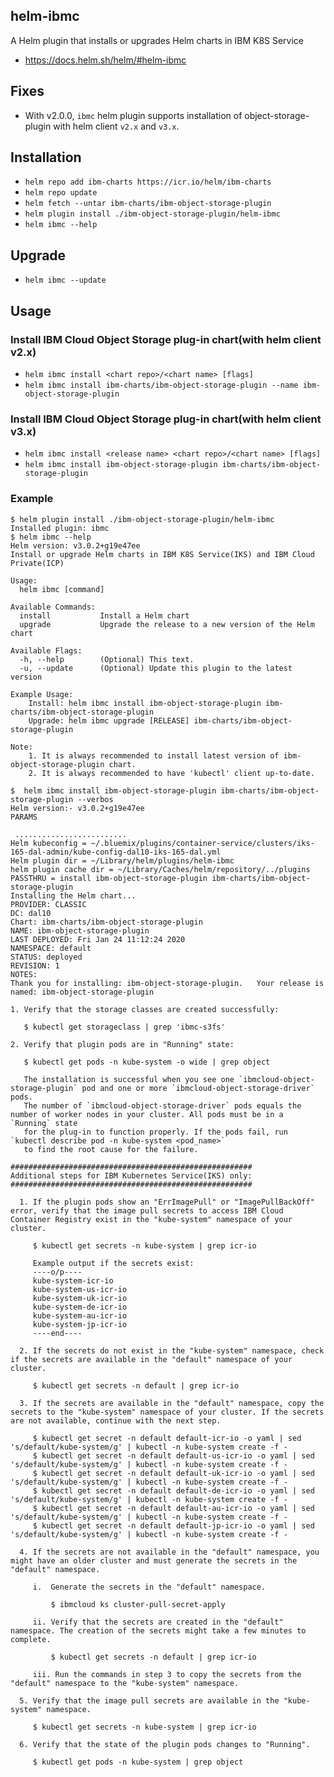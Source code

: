 ## helm-ibmc

A Helm plugin that installs or upgrades Helm charts in IBM K8S Service

* https://docs.helm.sh/helm/#helm-ibmc

## Fixes
  * With v2.0.0, `ibmc` helm plugin supports installation of object-storage-plugin with helm client `v2.x` and `v3.x`.

## Installation
  * `helm repo add ibm-charts https://icr.io/helm/ibm-charts`
  * `helm repo update`
  * `helm fetch --untar ibm-charts/ibm-object-storage-plugin`
  * `helm plugin install ./ibm-object-storage-plugin/helm-ibmc`
  * `helm ibmc --help`

## Upgrade
  * `helm ibmc --update`

## Usage

### Install IBM Cloud Object Storage plug-in chart(with helm client v2.x)
  * `helm ibmc install <chart repo>/<chart name> [flags]`
  * `helm ibmc install ibm-charts/ibm-object-storage-plugin --name ibm-object-storage-plugin`

### Install IBM Cloud Object Storage plug-in chart(with helm client v3.x)
  * `helm ibmc install <release name> <chart repo>/<chart name> [flags]`
  * `helm ibmc install ibm-object-storage-plugin ibm-charts/ibm-object-storage-plugin`

### Example
```
$ helm plugin install ./ibm-object-storage-plugin/helm-ibmc
Installed plugin: ibmc
$ helm ibmc --help
Helm version: v3.0.2+g19e47ee
Install or upgrade Helm charts in IBM K8S Service(IKS) and IBM Cloud Private(ICP)

Usage:
  helm ibmc [command]

Available Commands:
  install           Install a Helm chart
  upgrade           Upgrade the release to a new version of the Helm chart

Available Flags:
  -h, --help        (Optional) This text.
  -u, --update      (Optional) Update this plugin to the latest version

Example Usage:
    Install: helm ibmc install ibm-object-storage-plugin ibm-charts/ibm-object-storage-plugin
    Upgrade: helm ibmc upgrade [RELEASE] ibm-charts/ibm-object-storage-plugin

Note:
    1. It is always recommended to install latest version of ibm-object-storage-plugin chart.
    2. It is always recommended to have 'kubectl' client up-to-date.
```

```
$  helm ibmc install ibm-object-storage-plugin ibm-charts/ibm-object-storage-plugin --verbos
Helm version:- v3.0.2+g19e47ee
PARAMS

 .........................
Helm kubeconfig = ~/.bluemix/plugins/container-service/clusters/iks-165-dal-admin/kube-config-dal10-iks-165-dal.yml
Helm plugin dir = ~/Library/helm/plugins/helm-ibmc
helm plugin cache dir = ~/Library/Caches/helm/repository/../plugins
PASSTHRU = install ibm-object-storage-plugin ibm-charts/ibm-object-storage-plugin
Installing the Helm chart...
PROVIDER: CLASSIC
DC: dal10
Chart: ibm-charts/ibm-object-storage-plugin
NAME: ibm-object-storage-plugin
LAST DEPLOYED: Fri Jan 24 11:12:24 2020
NAMESPACE: default
STATUS: deployed
REVISION: 1
NOTES:
Thank you for installing: ibm-object-storage-plugin.   Your release is named: ibm-object-storage-plugin

1. Verify that the storage classes are created successfully:

   $ kubectl get storageclass | grep 'ibmc-s3fs'

2. Verify that plugin pods are in "Running" state:

   $ kubectl get pods -n kube-system -o wide | grep object

   The installation is successful when you see one `ibmcloud-object-storage-plugin` pod and one or more `ibmcloud-object-storage-driver` pods.
   The number of `ibmcloud-object-storage-driver` pods equals the number of worker nodes in your cluster. All pods must be in a `Running` state
   for the plug-in to function properly. If the pods fail, run `kubectl describe pod -n kube-system <pod_name>`
   to find the root cause for the failure.

######################################################
Additional steps for IBM Kubernetes Service(IKS) only:
######################################################

  1. If the plugin pods show an "ErrImagePull" or "ImagePullBackOff" error, verify that the image pull secrets to access IBM Cloud Container Registry exist in the "kube-system" namespace of your cluster.

     $ kubectl get secrets -n kube-system | grep icr-io

     Example output if the secrets exist:
     ----o/p----
     kube-system-icr-io
     kube-system-us-icr-io
     kube-system-uk-icr-io
     kube-system-de-icr-io
     kube-system-au-icr-io
     kube-system-jp-icr-io
     ----end----

  2. If the secrets do not exist in the "kube-system" namespace, check if the secrets are available in the "default" namespace of your cluster.

     $ kubectl get secrets -n default | grep icr-io

  3. If the secrets are available in the "default" namespace, copy the secrets to the "kube-system" namespace of your cluster. If the secrets are not available, continue with the next step.

     $ kubectl get secret -n default default-icr-io -o yaml | sed 's/default/kube-system/g' | kubectl -n kube-system create -f -
     $ kubectl get secret -n default default-us-icr-io -o yaml | sed 's/default/kube-system/g' | kubectl -n kube-system create -f -
     $ kubectl get secret -n default default-uk-icr-io -o yaml | sed 's/default/kube-system/g' | kubectl -n kube-system create -f -
     $ kubectl get secret -n default default-de-icr-io -o yaml | sed 's/default/kube-system/g' | kubectl -n kube-system create -f -
     $ kubectl get secret -n default default-au-icr-io -o yaml | sed 's/default/kube-system/g' | kubectl -n kube-system create -f -
     $ kubectl get secret -n default default-jp-icr-io -o yaml | sed 's/default/kube-system/g' | kubectl -n kube-system create -f -

  4. If the secrets are not available in the "default" namespace, you might have an older cluster and must generate the secrets in the "default" namespace.

     i.  Generate the secrets in the "default" namespace.

         $ ibmcloud ks cluster-pull-secret-apply

     ii. Verify that the secrets are created in the "default" namespace. The creation of the secrets might take a few minutes to complete.

         $ kubectl get secrets -n default | grep icr-io

     iii. Run the commands in step 3 to copy the secrets from the "default" namespace to the "kube-system" namespace.

  5. Verify that the image pull secrets are available in the "kube-system" namespace.

     $ kubectl get secrets -n kube-system | grep icr-io

  6. Verify that the state of the plugin pods changes to "Running".

     $ kubectl get pods -n kube-system | grep object
```
